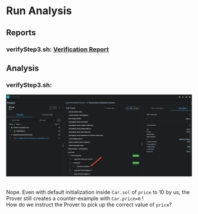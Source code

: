 # Run Analysis

## Reports
### verifyStep3.sh: [Verification Report](https://prover.certora.com/output/52228/dd85b050e24f444582b373de78ed12f9?anonymousKey=d53bf038099e8aba7192cfbb95ddcb35583782dd)<br>

## Analysis
### verifyStep3.sh: 
![verifyStep1](images/verifyStep3.png)<br><br>

Nope. Even with default initialization inside `Car.sol` of `price` to 10 by us, the Prover still creates a counter-example with `Car.price=0` !<br>
How do we instruct the Prover to pick up the correct value of `price`?
